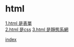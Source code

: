 # html
[1.html 是表單](https://e2d-goldenmouse.github.io/html/1.html)  
[2.html 是css](https://e2d-goldenmouse.github.io/html/2.html) 
[3.html 是靜態系網](https://e2d-goldenmouse.github.io/html/3.html) 

[index](https://e2d-goldenmouse.github.io/html/)
